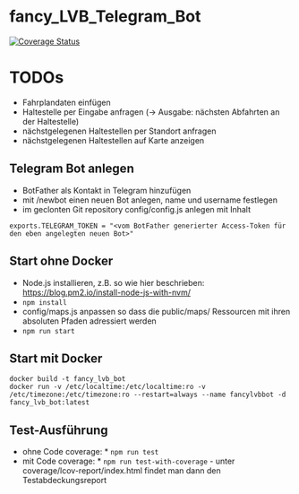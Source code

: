 # fancy_LVB_Telegram_Bot

[![Coverage Status](https://coveralls.io/repos/github/eisc/fancy_LVB_Telegram_Bot/badge.svg?branch=master)](https://coveralls.io/github/eisc/fancy_LVB_Telegram_Bot?branch=master)

# TODOs

 * Fahrplandaten einfügen
 * Haltestelle per Eingabe anfragen (-> Ausgabe: nächsten Abfahrten an der Haltestelle)
 * nächstgelegenen Haltestellen per Standort anfragen
 * nächstgelegenen Haltestellen auf Karte anzeigen

## Telegram Bot anlegen

 * BotFather als Kontakt in Telegram hinzufügen
 * mit /newbot einen neuen Bot anlegen, name und username festlegen
 * im geclonten Git repository config/config.js anlegen mit Inhalt
```
exports.TELEGRAM_TOKEN = "<vom BotFather generierter Access-Token für den eben angelegten neuen Bot>"
```

## Start ohne Docker
 * Node.js installieren, z.B. so wie hier beschrieben: https://blog.pm2.io/install-node-js-with-nvm/
 * `npm install`
 * config/maps.js anpassen so dass die public/maps/ Ressourcen mit ihren absoluten Pfaden adressiert werden
 * `npm run start`


## Start mit Docker

```
docker build -t fancy_lvb_bot
docker run -v /etc/localtime:/etc/localtime:ro -v /etc/timezone:/etc/timezone:ro --restart=always --name fancylvbbot -d fancy_lvb_bot:latest
```

## Test-Ausführung

 * ohne Code coverage: * `npm run test`
 * mit Code coverage: * `npm run test-with-coverage` - unter coverage/lcov-report/index.html findet man dann den Testabdeckungsreport
